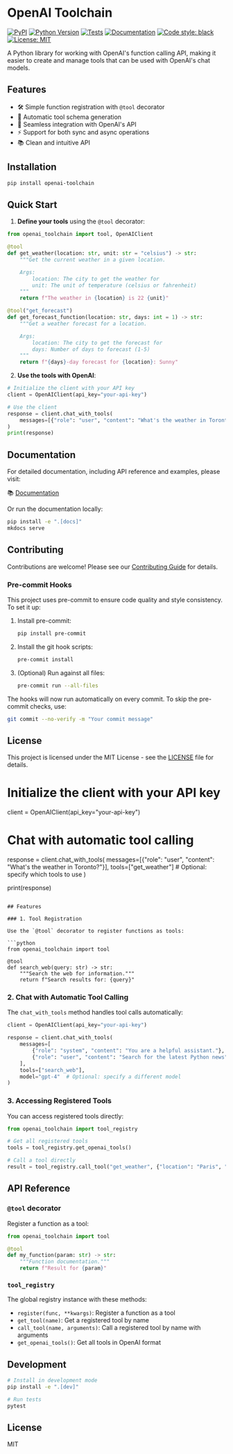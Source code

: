 # OpenAI Toolchain

[![PyPI](https://img.shields.io/pypi/v/openai-toolchain.svg)](https://pypi.org/project/openai-toolchain/)
[![Python Version](https://img.shields.io/pypi/pyversions/openai-toolchain)](https://pypi.org/project/openai-toolchain/)
[![Tests](https://github.com/bemade/openai-toolchain/actions/workflows/test.yml/badge.svg)](https://github.com/bemade/openai-toolchain/actions/workflows/test.yml)
[![Documentation](https://github.com/bemade/openai-toolchain/actions/workflows/docs.yml/badge.svg)](https://github.com/bemade/openai-toolchain/actions/workflows/docs.yml)
[![Code style: black](https://img.shields.io/badge/code%20style-black-000000.svg)](https://github.com/psf/black)
[![License: MIT](https://img.shields.io/badge/License-MIT-yellow.svg)](https://opensource.org/licenses/MIT)

A Python library for working with OpenAI's function calling API, making it
easier to create and manage tools that can be used with OpenAI's chat models.

## Features

- 🛠️ Simple function registration with `@tool` decorator
- 🤖 Automatic tool schema generation
- 🔄 Seamless integration with OpenAI's API
- ⚡ Support for both sync and async operations
- 📚 Clean and intuitive API

## Installation

```bash
pip install openai-toolchain
```

## Quick Start

1. **Define your tools** using the `@tool` decorator:

```python
from openai_toolchain import tool, OpenAIClient

@tool
def get_weather(location: str, unit: str = "celsius") -> str:
    """Get the current weather in a given location.

    Args:
        location: The city to get the weather for
        unit: The unit of temperature (celsius or fahrenheit)
    """
    return f"The weather in {location} is 22 {unit}"

@tool("get_forecast")
def get_forecast_function(location: str, days: int = 1) -> str:
    """Get a weather forecast for a location.

    Args:
        location: The city to get the forecast for
        days: Number of days to forecast (1-5)
    """
    return f"{days}-day forecast for {location}: Sunny"
```

2. **Use the tools with OpenAI**:

```python
# Initialize the client with your API key
client = OpenAIClient(api_key="your-api-key")

# Use the client
response = client.chat_with_tools(
    messages=[{"role": "user", "content": "What's the weather in Toronto?"}]
)
print(response)
```

## Documentation

For detailed documentation, including API reference and examples, please visit:

📚 [Documentation](https://github.com/bemade/openai-toolchain#readme)

Or run the documentation locally:

```bash
pip install -e ".[docs]"
mkdocs serve
```

## Contributing

Contributions are welcome! Please see our [Contributing Guide](CONTRIBUTING.md)
for details.

### Pre-commit Hooks

This project uses pre-commit to ensure code quality and style consistency. To
set it up:

1. Install pre-commit:

   ```bash
   pip install pre-commit
   ```

2. Install the git hook scripts:

   ```bash
   pre-commit install
   ```

3. (Optional) Run against all files:
   ```bash
   pre-commit run --all-files
   ```

The hooks will now run automatically on every commit. To skip the pre-commit
checks, use:

```bash
git commit --no-verify -m "Your commit message"
```

## License

This project is licensed under the MIT License - see the [LICENSE](LICENSE) file
for details.

# Initialize the client with your API key

client = OpenAIClient(api_key="your-api-key")

# Chat with automatic tool calling

response = client.chat_with_tools( messages=[{"role": "user", "content": "What's
the weather in Toronto?"}], tools=["get_weather"] # Optional: specify which
tools to use )

print(response)

````

## Features

### 1. Tool Registration

Use the `@tool` decorator to register functions as tools:

```python
from openai_toolchain import tool

@tool
def search_web(query: str) -> str:
    """Search the web for information."""
    return f"Search results for: {query}"
````

### 2. Chat with Automatic Tool Calling

The `chat_with_tools` method handles tool calls automatically:

```python
client = OpenAIClient(api_key="your-api-key")

response = client.chat_with_tools(
    messages=[
        {"role": "system", "content": "You are a helpful assistant."},
        {"role": "user", "content": "Search for the latest Python news"}
    ],
    tools=["search_web"],
    model="gpt-4"  # Optional: specify a different model
)
```

### 3. Accessing Registered Tools

You can access registered tools directly:

```python
from openai_toolchain import tool_registry

# Get all registered tools
tools = tool_registry.get_openai_tools()

# Call a tool directly
result = tool_registry.call_tool("get_weather", {"location": "Paris", "unit": "fahrenheit"})
```

## API Reference

### `@tool` decorator

Register a function as a tool:

```python
from openai_toolchain import tool

@tool
def my_function(param: str) -> str:
    """Function documentation."""
    return f"Result for {param}"
```

### `tool_registry`

The global registry instance with these methods:

- `register(func, **kwargs)`: Register a function as a tool
- `get_tool(name)`: Get a registered tool by name
- `call_tool(name, arguments)`: Call a registered tool by name with arguments
- `get_openai_tools()`: Get all tools in OpenAI format

## Development

```bash
# Install in development mode
pip install -e ".[dev]"

# Run tests
pytest
```

## License

MIT
